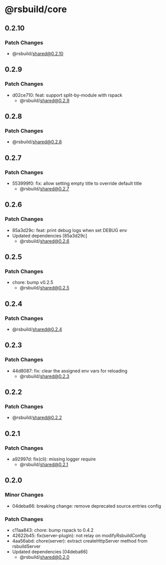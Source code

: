 # @rsbuild/core

## 0.2.10

### Patch Changes

- @rsbuild/shared@0.2.10

## 0.2.9

### Patch Changes

- d02ce710: feat: support split-by-module with rspack
  - @rsbuild/shared@0.2.9

## 0.2.8

### Patch Changes

- @rsbuild/shared@0.2.8

## 0.2.7

### Patch Changes

- 553999f0: fix: allow setting empty title to override default title
  - @rsbuild/shared@0.2.7

## 0.2.6

### Patch Changes

- 85a3d29c: feat: print debug logs when set DEBUG env
- Updated dependencies [85a3d29c]
  - @rsbuild/shared@0.2.6

## 0.2.5

### Patch Changes

- chore: bump v0.2.5
  - @rsbuild/shared@0.2.5

## 0.2.4

### Patch Changes

- @rsbuild/shared@0.2.4

## 0.2.3

### Patch Changes

- 44d8087: fix: clear the assigned env vars for reloading
  - @rsbuild/shared@0.2.3

## 0.2.2

### Patch Changes

- @rsbuild/shared@0.2.2

## 0.2.1

### Patch Changes

- a92997d: fix(cli): missing logger require
  - @rsbuild/shared@0.2.1

## 0.2.0

### Minor Changes

- 04deba66: breaking change: remove deprecated source.entries config

### Patch Changes

- c11aa843: chore: bump rspack to 0.4.2
- 42622b45: fix(server-plugin): not relay on modifyRsbuildConfig
- 4aa56abd: chore(server): extract createHttpServer method from rsbuildServer
- Updated dependencies [04deba66]
  - @rsbuild/shared@0.2.0
